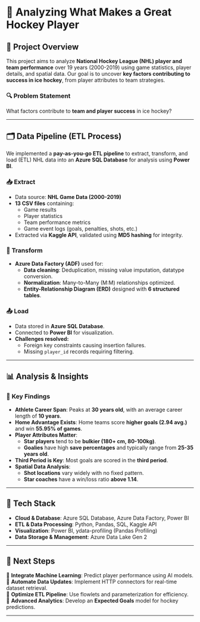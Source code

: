 # 🏒 Analyzing What Makes a Great Hockey Player

## 📖 Project Overview
This project aims to analyze **National Hockey League (NHL) player and team performance** over 19 years (2000-2019) using game statistics, player details, and spatial data. Our goal is to uncover **key factors contributing to success in ice hockey**, from player attributes to team strategies.

### 🔍 **Problem Statement**
What factors contribute to **team and player success** in ice hockey?

---

## 🗂 Data Pipeline (ETL Process)
We implemented a **pay-as-you-go ETL pipeline** to extract, transform, and load (ETL) NHL data into an **Azure SQL Database** for analysis using **Power BI**.

### 📥 **Extract**
- Data source: **NHL Game Data (2000-2019)**
- **13 CSV files** containing:
  - Game results
  - Player statistics
  - Team performance metrics
  - Game event logs (goals, penalties, shots, etc.)
- Extracted via **Kaggle API**, validated using **MD5 hashing** for integrity.

### 🔄 **Transform**
- **Azure Data Factory (ADF)** used for:
  - **Data cleaning**: Deduplication, missing value imputation, datatype conversion.
  - **Normalization**: Many-to-Many (M:M) relationships optimized.
  - **Entity-Relationship Diagram (ERD)** designed with **6 structured tables**.

### 📤 **Load**
- Data stored in **Azure SQL Database**.
- Connected to **Power BI** for visualization.
- **Challenges resolved:**
  - Foreign key constraints causing insertion failures.
  - Missing `player_id` records requiring filtering.

---

## 📊 Analysis & Insights

### 🏒 **Key Findings**
- **Athlete Career Span**: Peaks at **30 years old**, with an average career length of **10 years**.
- **Home Advantage Exists**: Home teams score **higher goals (2.94 avg.)** and win **55.95% of games**.
- **Player Attributes Matter**:
  - **Star players** tend to be **bulkier (180+ cm, 80-100kg)**.
  - **Goalies** have high **save percentages** and typically range from **25-35 years old**.
- **Third Period is Key**: Most goals are scored in the **third period**.
- **Spatial Data Analysis**:
  - **Shot locations** vary widely with no fixed pattern.
  - **Star coaches** have a win/loss ratio **above 1.14**.

---

## 📌 Tech Stack
- **Cloud & Database**: Azure SQL Database, Azure Data Factory, Power BI
- **ETL & Data Processing**: Python, Pandas, SQL, Kaggle API
- **Visualization**: Power BI, ydata-profiling (Pandas Profiling)
- **Data Storage & Management**: Azure Data Lake Gen 2

---

## 🚀 Next Steps
🔹 **Integrate Machine Learning**: Predict player performance using AI models.  
🔹 **Automate Data Updates**: Implement HTTP connectors for real-time dataset retrieval.  
🔹 **Optimize ETL Pipeline**: Use flowlets and parameterization for efficiency.  
🔹 **Advanced Analytics**: Develop an **Expected Goals** model for hockey predictions.  

---


